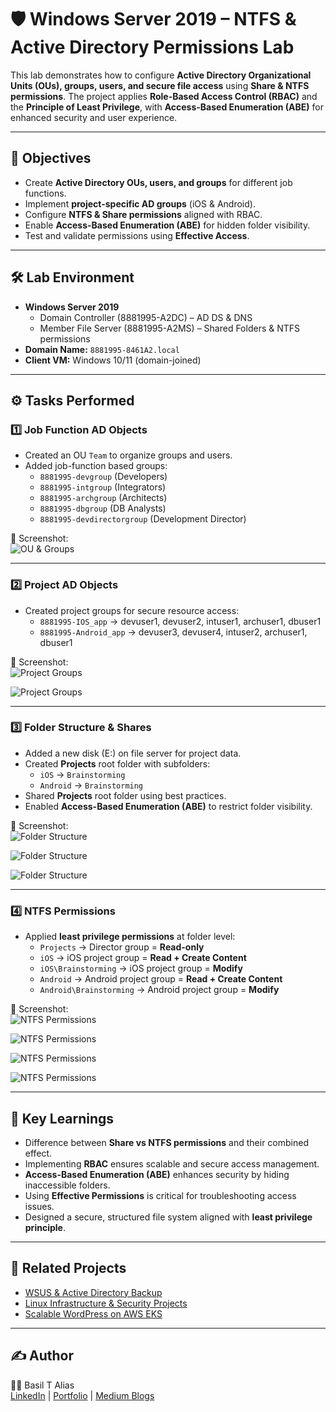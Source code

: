 # 🛡️ Windows Server 2019 – NTFS & Active Directory Permissions Lab

This lab demonstrates how to configure **Active Directory Organizational Units (OUs), groups, users, and secure file access** using **Share & NTFS permissions**. The project applies **Role-Based Access Control (RBAC)** and the **Principle of Least Privilege**, with **Access-Based Enumeration (ABE)** for enhanced security and user experience.  

---

## 🚀 Objectives
- Create **Active Directory OUs, users, and groups** for different job functions.
- Implement **project-specific AD groups** (iOS & Android).
- Configure **NTFS & Share permissions** aligned with RBAC.
- Enable **Access-Based Enumeration (ABE)** for hidden folder visibility.
- Test and validate permissions using **Effective Access**.

---

## 🛠️ Lab Environment
- **Windows Server 2019**  
  - Domain Controller (8881995-A2DC) – AD DS & DNS  
  - Member File Server (8881995-A2MS) – Shared Folders & NTFS permissions  
- **Domain Name:** `8881995-8461A2.local`  
- **Client VM:** Windows 10/11 (domain-joined)  

---

## ⚙️ Tasks Performed

### 1️⃣ Job Function AD Objects
- Created an OU `Team` to organize groups and users.  
- Added job-function based groups:  
  - `8881995-devgroup` (Developers)  
  - `8881995-intgroup` (Integrators)  
  - `8881995-archgroup` (Architects)  
  - `8881995-dbgroup` (DB Analysts)  
  - `8881995-devdirectorgroup` (Development Director)  

📸 Screenshot:  
![OU & Groups](Screenshots/20.png)

---

### 2️⃣ Project AD Objects
- Created project groups for secure resource access:  
  - `8881995-IOS_app` → devuser1, devuser2, intuser1, archuser1, dbuser1  
  - `8881995-Android_app` → devuser3, devuser4, intuser2, archuser1, dbuser1  

📸 Screenshot:  
![Project Groups](Screenshots/21.png)

![Project Groups](Screenshots/22.png)

---

### 3️⃣ Folder Structure & Shares
- Added a new disk (E:) on file server for project data.  
- Created **Projects** root folder with subfolders:  
  - `iOS` → `Brainstorming`  
  - `Android` → `Brainstorming`  
- Shared **Projects** root folder using best practices.  
- Enabled **Access-Based Enumeration (ABE)** to restrict folder visibility.  

📸 Screenshot:  
![Folder Structure](Screenshots/23.png)

![Folder Structure](Screenshots/24.png)

![Folder Structure](Screenshots/25.png)

---

### 4️⃣ NTFS Permissions
- Applied **least privilege permissions** at folder level:  
  - `Projects` → Director group = **Read-only**  
  - `iOS` → iOS project group = **Read + Create Content**  
  - `iOS\Brainstorming` → iOS project group = **Modify**  
  - `Android` → Android project group = **Read + Create Content**  
  - `Android\Brainstorming` → Android project group = **Modify**  

📸 Screenshot:  
![NTFS Permissions](Screenshots/26.png)

![NTFS Permissions](Screenshots/27.png)

![NTFS Permissions](Screenshots/28.png)

![NTFS Permissions](Screenshots/29.png)




---

## 📌 Key Learnings
- Difference between **Share vs NTFS permissions** and their combined effect.  
- Implementing **RBAC** ensures scalable and secure access management.  
- **Access-Based Enumeration (ABE)** enhances security by hiding inaccessible folders.  
- Using **Effective Permissions** is critical for troubleshooting access issues.  
- Designed a secure, structured file system aligned with **least privilege principle**.  

---

## 🔗 Related Projects
- [WSUS & Active Directory Backup](https://github.com/BasilTAlias/WSUS-AD-Backup)  
- [Linux Infrastructure & Security Projects](https://github.com/BasilTAlias/Linux-Security)  
- [Scalable WordPress on AWS EKS](https://github.com/BasilTAlias/EKS-Project)  

---

## ✍️ Author
👨‍💻 Basil T Alias  
[LinkedIn](https://www.linkedin.com/in/basil-t-alias) | [Portfolio](https://basiltalias.site) | [Medium Blogs](https://medium.com/@basiltaliaz)
